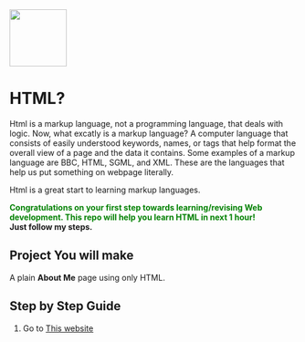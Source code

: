 <img src="https://cdn.jsdelivr.net/gh/devicons/devicon/icons/html5/html5-original.svg"  height="100px" width="100px"/>
<!-- <img src="http://pixelartmaker-data-78746291193.nyc3.digitaloceanspaces.com/image/506be14633f06ad.png" height ="80px"> -->

# HTML?
Html is a markup language, not a programming language, that deals with logic. Now, what excatly is a markup language?
A computer language that consists of easily understood keywords, names, or tags that help format the overall view of a page and the data it contains. Some examples of a markup language are BBC, HTML, SGML, and XML.
These are the languages that help us put something on webpage literally.


Html is a great start to learning markup languages.




<strong style="color: green;">Congratulations on your first step towards learning/revising  Web development. This repo will help you learn HTML in next 1 hour!</strong>
<br>
<strong>Just follow my steps.</strong>
## Project You will make
A plain **About Me** page using only HTML.


## Step by Step Guide

1. Go to [This website](https://developer.mozilla.org/en-US/docs/Web/HTML)

